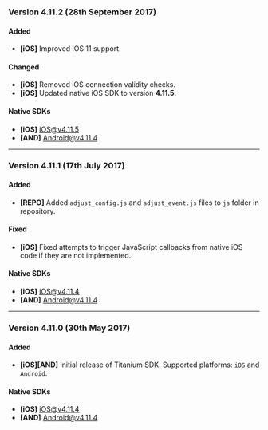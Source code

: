 ### Version 4.11.2 (28th September 2017)
#### Added
- **[iOS]** Improved iOS 11 support.

#### Changed
- **[iOS]** Removed iOS connection validity checks.
- **[iOS]** Updated native iOS SDK to version **4.11.5**.

#### Native SDKs
- **[iOS]** [iOS@v4.11.5][ios_sdk_v4.11.5]
- **[AND]** [Android@v4.11.4][android_sdk_v4.11.4]

---

### Version 4.11.1 (17th July 2017)
#### Added
- **[REPO]** Added `adjust_config.js` and `adjust_event.js` files to `js` folder in repository.

#### Fixed
- **[iOS]** Fixed attempts to trigger JavaScript callbacks from native iOS code if they are not implemented.

#### Native SDKs
- **[iOS]** [iOS@v4.11.4][ios_sdk_v4.11.4]
- **[AND]** [Android@v4.11.4][android_sdk_v4.11.4]

---

### Version 4.11.0 (30th May 2017)
#### Added
- **[iOS][AND]** Initial release of Titanium SDK. Supported platforms: `iOS` and `Android`.

#### Native SDKs
- **[iOS]** [iOS@v4.11.4][ios_sdk_v4.11.4]
- **[AND]** [Android@v4.11.4][android_sdk_v4.11.4]

[ios_sdk_v4.11.4]: https://github.com/adjust/ios_sdk/tree/v4.11.4
[ios_sdk_v4.11.5]: https://github.com/adjust/ios_sdk/tree/v4.11.5

[android_sdk_v4.11.4]: https://github.com/adjust/android_sdk/tree/v4.11.4
